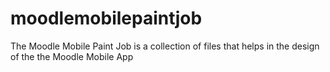 # moodlemobilepaintjob
The Moodle Mobile Paint Job is a collection of files that helps in the design of the the Moodle Mobile App 
